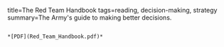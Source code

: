 title=The Red Team Handbook
tags=reading, decision-making, strategy
summary=The Army's guide to making better decisions.
~~~~~~

*[PDF](Red_Team_Handbook.pdf)*

